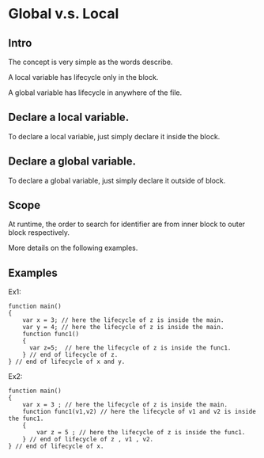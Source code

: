 # Global v.s. Local
## Intro
The concept is very simple as the words describe.

A local variable has lifecycle only in the block.

A global variable has lifecycle in anywhere of the file.

## Declare a local variable.
To declare a local variable, just simply declare it inside the block.

## Declare a global variable.
To declare a global variable, just simply declare it outside of block.

## Scope

At runtime, the order to search for identifier are from inner block to outer block respectively.

More details on the following examples.

## Examples

Ex1:

    function main()
    {
        var x = 3; // here the lifecycle of z is inside the main.
        var y = 4; // here the lifecycle of z is inside the main.
        function func1()
        {
          var z=5;  // here the lifecycle of z is inside the func1.
        } // end of lifecycle of z.
    } // end of lifecycle of x and y.
    
Ex2:
  
    function main()
    {
        var x = 3 ; // here the lifecycle of z is inside the main.
        function func1(v1,v2) // here the lifecycle of v1 and v2 is inside the func1.
        {
            var z = 5 ; // here the lifecycle of z is inside the func1.
        } // end of lifecycle of z , v1 , v2.
    } // end of lifecycle of x.
